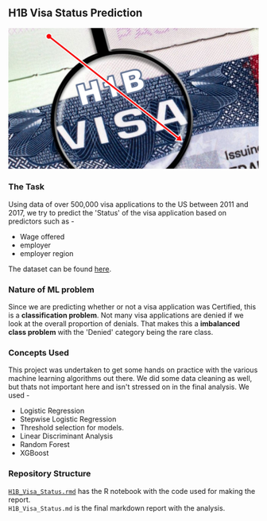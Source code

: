 ## H1B Visa Status Prediction
![](https://github.com/sagar-chadha/Coursework/blob/master/Repository_files/Predictive%20Modelling/H1B%20Visa%20Analysis/H1bvisa.jpeg)
### The Task
Using data of over 500,000 visa applications to the US between 2011 and 2017, we try to predict the 'Status' of the visa application based on predictors such as - <br>
* Wage offered
* employer
* employer region

The dataset can be found [here](https://www.kaggle.com/trivedicharmi/h1b-disclosure-dataset).

### Nature of ML problem
Since we are predicting whether or not a visa application was Certified, this is a **classification problem**. Not many visa applications are denied if we look at the overall proportion of denials. That makes this a **imbalanced class problem** with the 'Denied' category being the rare class.

### Concepts Used
This project was undertaken to get some hands on practice with the various machine learning algorithms out there. We did some data cleaning as well, but thats not important here and isn't stressed on in the final analysis. We used - 
* Logistic Regression
* Stepwise Logistic Regression
* Threshold selection for models.
* Linear Discriminant Analysis
* Random Forest
* XGBoost

### Repository Structure
[`H1B_Visa_Status.rmd`](https://github.com/sagar-chadha/Coursework/blob/master/Predictive%20Modelling/H1B_Visa_Status_Prediction/H1B_Analysis.Rmd) has the R notebook with the code used for making the report. <br>
`H1B_Visa_Status.md` is the final markdown report with the analysis.
